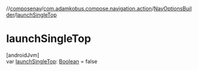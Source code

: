//[composenav](../../../index.md)/[com.adamkobus.compose.navigation.action](../index.md)/[NavOptionsBuilder](index.md)/[launchSingleTop](launch-single-top.md)

# launchSingleTop

[androidJvm]\
var [launchSingleTop](launch-single-top.md): [Boolean](https://kotlinlang.org/api/latest/jvm/stdlib/kotlin/-boolean/index.html) = false
